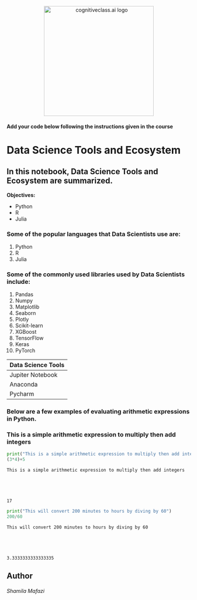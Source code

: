 <center>
    <img src="https://cf-courses-data.s3.us.cloud-object-storage.appdomain.cloud/IBMDeveloperSkillsNetwork-DS0105EN-SkillsNetwork/labs/Module2/images/SN_web_lightmode.png" width="300" alt="cognitiveclass.ai logo">
</center>


#### Add your code below following the instructions given in the course


# Data Science Tools and Ecosystem

## In this notebook, Data Science Tools and Ecosystem are summarized.

**Objectives:**
- Python
- R
- Julia

### Some of the popular languages that Data Scientists use are: 
1. Python
2. R
3. Julia

### Some of the commonly used libraries used by Data Scientists include:
1. Pandas
2. Numpy
3. Matplotlib
4. Seaborn
5. Plotly
6. Scikit-learn
7. XGBoost
8. TensorFlow
9. Keras
10. PyTorch

| Data Science Tools |
| ------ |
| Jupiter Notebook |
| Anaconda |
| Pycharm |

### Below are a few examples of evaluating arithmetic expressions in Python.

### This is a simple arithmetic expression to multiply then add integers


```python
print("This is a simple arithmetic expression to multiply then add integers")
(3*4)+5
```

    This is a simple arithmetic expression to multiply then add integers





    17




```python
print("This will convert 200 minutes to hours by diving by 60")
200/60

```

    This will convert 200 minutes to hours by diving by 60





    3.3333333333333335



## Author
###### Shamila Mafazi


```python

```
